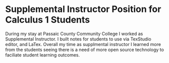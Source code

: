 # Supplemental Instructor Position for Calculus 1 Students

During my stay at Passaic County Community College I worked as Supplemental Instructor. I built notes for students to use via TexStudio editor, and LaTex.
Overall my time as supplmental instructor I learned more from the students seeing there is a need of more open source technology to faciliate student learning outcomes.